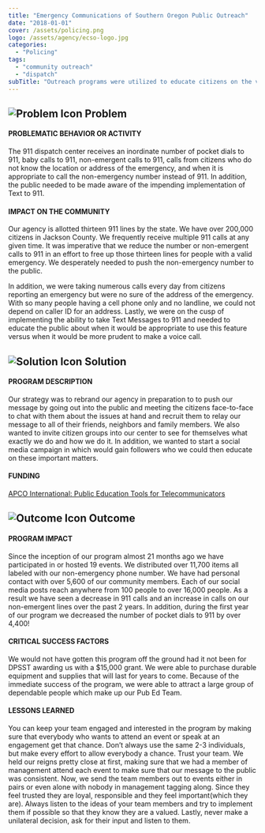 ```yaml
---
title: "Emergency Communications of Southern Oregon Public Outreach"
date: "2018-01-01"
cover: /assets/policing.png
logo: /assets/agency/ecso-logo.jpg
categories:
  - "Policing"
tags:
  - "community outreach"
  - "dispatch"
subTitle: "Outreach programs were utilized to educate citizens on the various ways to contact emergency service, leading to a more efficient use of the 911 and the non-emergency numbers."
---
```


## ![Problem Icon](https://github.com/google/material-design-icons/raw/master/alert/1x_web/ic_error_outline_black_48dp.png "Problem") Problem

#### PROBLEMATIC BEHAVIOR OR ACTIVITY

The 911 dispatch center receives an inordinate number of pocket dials to 911, baby calls to 911, non-emergent calls to 911, calls from citizens who do not know the location or address of the emergency, and when it is appropriate to call the non-emergency number instead of 911. In addition, the public needed to be made aware of the impending implementation of Text to 911.

#### IMPACT ON THE COMMUNITY

Our agency is allotted thirteen 911 lines by the state. We have over 200,000 citizens in Jackson County. We frequently receive multiple 911 calls at any given time. It was imperative that we reduce the number or non-emergent calls to 911 in an effort to free up those thirteen lines for people with a valid emergency. We desperately needed to push the non-emergency number to the public.

In addition, we were taking numerous calls every day from citizens reporting an emergency but were no sure of the address of the emergency. With so many people having a cell phone only and no landline, we could not depend on caller ID for an address.
Lastly, we were on the cusp of implementing the ability to take Text Messages to 911 and needed to educate the public about when it would be appropriate to use this feature versus when it would be more prudent to make a voice call.

## ![Solution Icon](https://github.com/google/material-design-icons/raw/master/action/1x_web/ic_lightbulb_outline_black_48dp.png "Solution") Solution

#### PROGRAM DESCRIPTION

Our strategy was to rebrand our agency in preparation to to push our message by going out into the public and meeting the citizens face-to-face to chat with them about the issues at hand and recruit them to relay our message to all of their friends, neighbors and family members. We also wanted to invite citizen groups into our center to see for themselves what exactly we do and how we do it. In addition, we wanted to start a social media campaign in which would gain followers who we could then educate on these important matters.

#### FUNDING

[APCO International: Public Education Tools for Telecommunicators](https://www.apcointl.org/resources/911-info/9-1-1-public-information/public-education-tools-for-telecommunicators/)

## ![Outcome Icon](https://github.com/google/material-design-icons/raw/master/action/1x_web/ic_view_list_black_48dp.png "Outcome") Outcome

#### PROGRAM IMPACT

Since the inception of our program almost 21 months ago we have participated in or hosted 19 events. We distributed over 11,700 items all labeled with our non-emergency phone number. We have had personal contact with over 5,600 of our community members. Each of our social media posts reach anywhere from 100 people to over 16,000 people.
As a result we have seen a decrease in 911 calls and an increase in calls on our non-emergent lines over the past 2 years. In addition, during the first year of our program we decreased the number of pocket dials to 911 by over 4,400!

#### CRITICAL SUCCESS FACTORS

We would not have gotten this program off the ground had it not been for DPSST awarding us with a $15,000 grant. We were able to purchase durable equipment and supplies that will last for years to come. Because of the immediate success of the program, we were able to attract a large group of dependable people which make up our Pub Ed Team.

#### LESSONS LEARNED

You can keep your team engaged and interested in the program by making sure that everybody who wants to attend an event or speak at an engagement get that chance. Don’t always use the same 2-3 individuals, but make every effort to allow everybody a chance. Trust your team. We held our reigns pretty close at first, making sure that we had a member of management attend each event to make sure that our message to the public was consistent. Now, we send the team members out to events either in pairs or even alone with nobody in management tagging along. Since they feel trusted they are loyal, responsible and they feel important(which they are). Always listen to the ideas of your team members and try to implement them if possible so that they know they are a valued. Lastly, never make a unilateral decision, ask for their input and listen to them.
